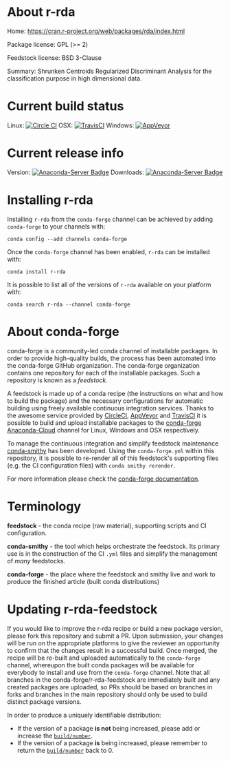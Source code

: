 About r-rda
===========

Home: https://cran.r-project.org/web/packages/rda/index.html

Package license: GPL (>= 2)

Feedstock license: BSD 3-Clause

Summary: Shrunken Centroids Regularized Discriminant Analysis for the classification purpose in high dimensional data.



Current build status
====================

Linux: [![Circle CI](https://circleci.com/gh/conda-forge/r-rda-feedstock.svg?style=shield)](https://circleci.com/gh/conda-forge/r-rda-feedstock)
OSX: [![TravisCI](https://travis-ci.org/conda-forge/r-rda-feedstock.svg?branch=master)](https://travis-ci.org/conda-forge/r-rda-feedstock)
Windows: [![AppVeyor](https://ci.appveyor.com/api/projects/status/github/conda-forge/r-rda-feedstock?svg=True)](https://ci.appveyor.com/project/conda-forge/r-rda-feedstock/branch/master)

Current release info
====================
Version: [![Anaconda-Server Badge](https://anaconda.org/conda-forge/r-rda/badges/version.svg)](https://anaconda.org/conda-forge/r-rda)
Downloads: [![Anaconda-Server Badge](https://anaconda.org/conda-forge/r-rda/badges/downloads.svg)](https://anaconda.org/conda-forge/r-rda)

Installing r-rda
================

Installing `r-rda` from the `conda-forge` channel can be achieved by adding `conda-forge` to your channels with:

```
conda config --add channels conda-forge
```

Once the `conda-forge` channel has been enabled, `r-rda` can be installed with:

```
conda install r-rda
```

It is possible to list all of the versions of `r-rda` available on your platform with:

```
conda search r-rda --channel conda-forge
```


About conda-forge
=================

conda-forge is a community-led conda channel of installable packages.
In order to provide high-quality builds, the process has been automated into the
conda-forge GitHub organization. The conda-forge organization contains one repository
for each of the installable packages. Such a repository is known as a *feedstock*.

A feedstock is made up of a conda recipe (the instructions on what and how to build
the package) and the necessary configurations for automatic building using freely
available continuous integration services. Thanks to the awesome service provided by
[CircleCI](https://circleci.com/), [AppVeyor](http://www.appveyor.com/)
and [TravisCI](https://travis-ci.org/) it is possible to build and upload installable
packages to the [conda-forge](https://anaconda.org/conda-forge)
[Anaconda-Cloud](http://docs.anaconda.org/) channel for Linux, Windows and OSX respectively.

To manage the continuous integration and simplify feedstock maintenance
[conda-smithy](http://github.com/conda-forge/conda-smithy) has been developed.
Using the ``conda-forge.yml`` within this repository, it is possible to re-render all of
this feedstock's supporting files (e.g. the CI configuration files) with ``conda smithy rerender``.

For more information please check the [conda-forge documentation](https://conda-forge.org/docs/).

Terminology
===========

**feedstock** - the conda recipe (raw material), supporting scripts and CI configuration.

**conda-smithy** - the tool which helps orchestrate the feedstock.
                   Its primary use is in the construction of the CI ``.yml`` files
                   and simplify the management of *many* feedstocks.

**conda-forge** - the place where the feedstock and smithy live and work to
                  produce the finished article (built conda distributions)


Updating r-rda-feedstock
========================

If you would like to improve the r-rda recipe or build a new
package version, please fork this repository and submit a PR. Upon submission,
your changes will be run on the appropriate platforms to give the reviewer an
opportunity to confirm that the changes result in a successful build. Once
merged, the recipe will be re-built and uploaded automatically to the
`conda-forge` channel, whereupon the built conda packages will be available for
everybody to install and use from the `conda-forge` channel.
Note that all branches in the conda-forge/r-rda-feedstock are
immediately built and any created packages are uploaded, so PRs should be based
on branches in forks and branches in the main repository should only be used to
build distinct package versions.

In order to produce a uniquely identifiable distribution:
 * If the version of a package **is not** being increased, please add or increase
   the [``build/number``](http://conda.pydata.org/docs/building/meta-yaml.html#build-number-and-string).
 * If the version of a package **is** being increased, please remember to return
   the [``build/number``](http://conda.pydata.org/docs/building/meta-yaml.html#build-number-and-string)
   back to 0.